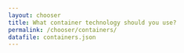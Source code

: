 ```yaml
---
layout: chooser
title: What container technology should you use?
permalink: /chooser/containers/
datafile: containers.json
---
```

